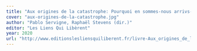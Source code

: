 ```yaml
---
title: "Aux origines de la catastrophe: Pourquoi en sommes-nous arrivs-là ?"
cover: "aux-origines-de-la-catastrophe.jpg"
author: "Pablo Servigne, Raphaël Stevens (dir.)"
editor: "Les Liens Qui Libèrent"
year: 2020
url: "http://www.editionslesliensquiliberent.fr/livre-Aux_origines_de_la_catastrophe-9791020908346-1-1-0-1.html"
---
```

